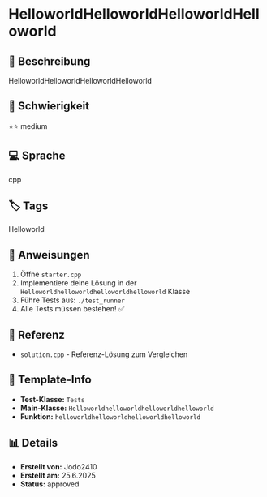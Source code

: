 # HelloworldHelloworldHelloworldHelloworld

## 📝 Beschreibung
HelloworldHelloworldHelloworldHelloworld

## 🎯 Schwierigkeit
⭐⭐ medium

## 💻 Sprache
cpp

## 🏷️ Tags
Helloworld

## 🚀 Anweisungen
1. Öffne `starter.cpp`
2. Implementiere deine Lösung in der `Helloworldhelloworldhelloworldhelloworld` Klasse
3. Führe Tests aus: `./test_runner`
4. Alle Tests müssen bestehen! ✅

## 📖 Referenz
- `solution.cpp` - Referenz-Lösung zum Vergleichen

## 🔧 Template-Info
- **Test-Klasse:** `Tests`
- **Main-Klasse:** `Helloworldhelloworldhelloworldhelloworld`
- **Funktion:** `helloworldhelloworldhelloworldhelloworld`

## 📊 Details
- **Erstellt von:** Jodo2410
- **Erstellt am:** 25.6.2025
- **Status:** approved



